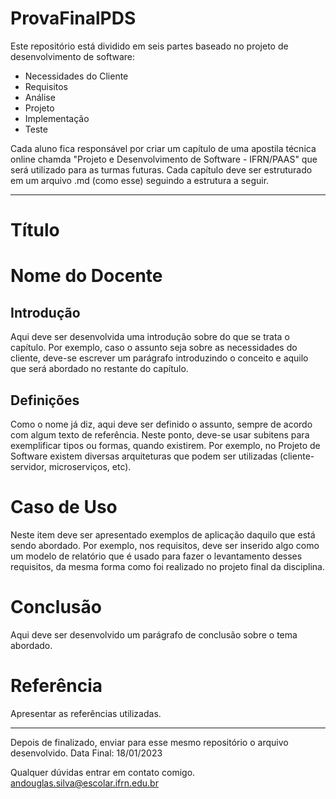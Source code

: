 # ProvaFinalPDS

Este repositório está dividido em seis partes baseado no projeto de desenvolvimento de software:

* Necessidades do Cliente
* Requisitos
* Análise
* Projeto
* Implementação
* Teste

Cada aluno fica responsável por criar um capítulo de uma apostila técnica online chamda "Projeto e Desenvolvimento de Software - IFRN/PAAS" que será utilizado para as turmas futuras. Cada capítulo deve ser estruturado em um arquivo .md (como esse) seguindo a estrutura a seguir.

----------------------

# Título
# Nome do Docente

## Introdução

Aqui deve ser desenvolvida uma introdução sobre do que se trata o capítulo. Por exemplo, caso o assunto seja sobre as necessidades do cliente, deve-se escrever um parágrafo introduzindo o conceito e aquilo que será abordado no restante do capítulo.

## Definições

Como o nome já diz, aqui deve ser definido o assunto, sempre de acordo com algum texto de referência. Neste ponto, deve-se usar subitens para exemplificar tipos ou formas, quando existirem. Por exemplo, no Projeto de Software existem diversas arquiteturas que podem ser utilizadas (cliente-servidor, microserviços, etc). 

# Caso de Uso

Neste item deve ser apresentado exemplos de aplicação daquilo que está sendo abordado. Por exemplo, nos requisitos, deve ser inserido algo como um modelo de relatório que é usado para fazer o levantamento desses requisitos, da mesma forma como foi realizado no projeto final da disciplina.

# Conclusão

Aqui deve ser desenvolvido um parágrafo de conclusão sobre o tema abordado.

# Referência

Apresentar as referências utilizadas.

------------------------

Depois de finalizado, enviar para esse mesmo repositório o arquivo desenvolvido. 
Data Final: 18/01/2023

Qualquer dúvidas entrar em contato comigo.
andouglas.silva@escolar.ifrn.edu.br
